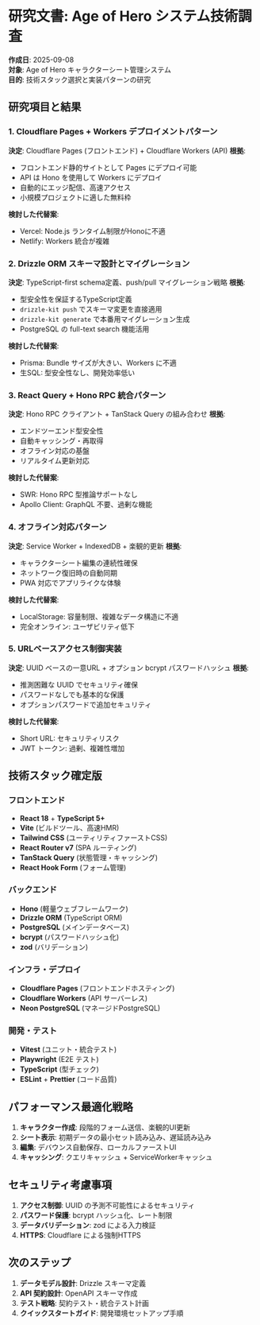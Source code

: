 # 研究文書: Age of Hero システム技術調査

**作成日**: 2025-09-08  
**対象**: Age of Hero キャラクターシート管理システム  
**目的**: 技術スタック選択と実装パターンの研究

## 研究項目と結果

### 1. Cloudflare Pages + Workers デプロイメントパターン

**決定**: Cloudflare Pages (フロントエンド) + Cloudflare Workers (API)
**根拠**:

- フロントエンド静的サイトとして Pages にデプロイ可能
- API は Hono を使用して Workers にデプロイ
- 自動的にエッジ配信、高速アクセス
- 小規模プロジェクトに適した無料枠

**検討した代替案**:

- Vercel: Node.js ランタイム制限がHonoに不適
- Netlify: Workers 統合が複雑

### 2. Drizzle ORM スキーマ設計とマイグレーション

**決定**: TypeScript-first schema定義、push/pull マイグレーション戦略
**根拠**:

- 型安全性を保証するTypeScript定義
- `drizzle-kit push` でスキーマ変更を直接適用
- `drizzle-kit generate` で本番用マイグレーション生成
- PostgreSQL の full-text search 機能活用

**検討した代替案**:

- Prisma: Bundle サイズが大きい、Workers に不適
- 生SQL: 型安全性なし、開発効率低い

### 3. React Query + Hono RPC 統合パターン

**決定**: Hono RPC クライアント + TanStack Query の組み合わせ
**根拠**:

- エンドツーエンド型安全性
- 自動キャッシング・再取得
- オフライン対応の基盤
- リアルタイム更新対応

**検討した代替案**:

- SWR: Hono RPC 型推論サポートなし
- Apollo Client: GraphQL 不要、過剰な機能

### 4. オフライン対応パターン

**決定**: Service Worker + IndexedDB + 楽観的更新
**根拠**:

- キャラクターシート編集の連続性確保
- ネットワーク復旧時の自動同期
- PWA 対応でアプリライクな体験

**検討した代替案**:

- LocalStorage: 容量制限、複雑なデータ構造に不適
- 完全オンライン: ユーザビリティ低下

### 5. URLベースアクセス制御実装

**決定**: UUID ベースの一意URL + オプション bcrypt パスワードハッシュ
**根拠**:

- 推測困難な UUID でセキュリティ確保
- パスワードなしでも基本的な保護
- オプションパスワードで追加セキュリティ

**検討した代替案**:

- Short URL: セキュリティリスク
- JWT トークン: 過剰、複雑性増加

## 技術スタック確定版

### フロントエンド

- **React 18** + **TypeScript 5+**
- **Vite** (ビルドツール、高速HMR)
- **Tailwind CSS** (ユーティリティファーストCSS)
- **React Router v7** (SPA ルーティング)
- **TanStack Query** (状態管理・キャッシング)
- **React Hook Form** (フォーム管理)

### バックエンド

- **Hono** (軽量ウェブフレームワーク)
- **Drizzle ORM** (TypeScript ORM)
- **PostgreSQL** (メインデータベース)
- **bcrypt** (パスワードハッシュ化)
- **zod** (バリデーション)

### インフラ・デプロイ

- **Cloudflare Pages** (フロントエンドホスティング)
- **Cloudflare Workers** (API サーバーレス)
- **Neon PostgreSQL** (マネージドPostgreSQL)

### 開発・テスト

- **Vitest** (ユニット・統合テスト)
- **Playwright** (E2E テスト)
- **TypeScript** (型チェック)
- **ESLint** + **Prettier** (コード品質)

## パフォーマンス最適化戦略

1. **キャラクター作成**: 段階的フォーム送信、楽観的UI更新
2. **シート表示**: 初期データの最小セット読み込み、遅延読み込み
3. **編集**: デバウンス自動保存、ローカルファーストUI
4. **キャッシング**: クエリキャッシュ + ServiceWorkerキャッシュ

## セキュリティ考慮事項

1. **アクセス制御**: UUID の予測不可能性によるセキュリティ
2. **パスワード保護**: bcrypt ハッシュ化、レート制限
3. **データバリデーション**: zod による入力検証
4. **HTTPS**: Cloudflare による強制HTTPS

## 次のステップ

1. **データモデル設計**: Drizzle スキーマ定義
2. **API 契約設計**: OpenAPI スキーマ作成
3. **テスト戦略**: 契約テスト・統合テスト計画
4. **クイックスタートガイド**: 開発環境セットアップ手順

